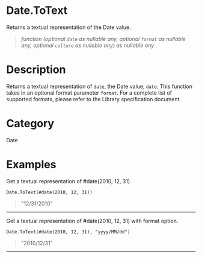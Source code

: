 ﻿# Date.ToText
Returns a textual representation of the Date value.
> _function (optional <code>date</code> as nullable any, optional <code>format</code> as nullable any, optional <code>culture</code> as nullable any) as nullable any_
# Description 
Returns a textual representation of <code>date</code>, the Date value, <code>date</code>. 
    This function takes in an optional format parameter <code>format</code>. For a complete list of supported formats, please refer to the Library specification document.

# Category 
Date
# Examples 
Get a textual representation of #date(2010, 12, 31).
```
Date.ToText(#date(2010, 12, 31))
```
> "12/31/2010"
***
Get a textual representation of #date(2010, 12, 31) with format option.
```
Date.ToText(#date(2010, 12, 31), "yyyy/MM/dd")
```
> "2010/12/31"
***
